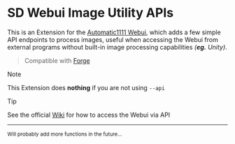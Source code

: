 ﻿# SD Webui Image Utility APIs
This is an Extension for the [Automatic1111 Webui](https://github.com/AUTOMATIC1111/stable-diffusion-webui), which adds a few simple API endpoints to process images, useful when accessing the Webui from external programs without built-in image processing capabilities *(**eg.** Unity)*.

> Compatible with [Forge](https://github.com/lllyasviel/stable-diffusion-webui-forge)

> [!NOTE]
> This Extension does **nothing** if you are not using `--api`

> [!TIP]
> See the official [Wiki](https://github.com/AUTOMATIC1111/stable-diffusion-webui/wiki/API) for how to access the Webui via API

<hr>

<sup>Will probably add more functions in the future...</sup>
